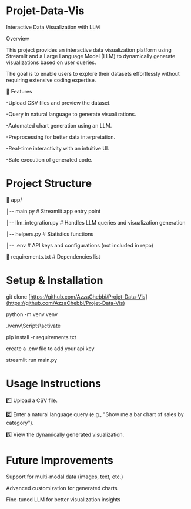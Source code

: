 # Projet-Data-Vis
Interactive Data Visualization with LLM

Overview

This project provides an interactive data visualization platform using Streamlit and a Large Language Model (LLM) to dynamically generate visualizations based on user queries. 

The goal is to enable users to explore their datasets effortlessly without requiring extensive coding expertise.

🎯 Features

-Upload CSV files and preview the dataset.

-Query in natural language to generate visualizations.

-Automated chart generation using an LLM.

-Preprocessing for better data interpretation.

-Real-time interactivity with an intuitive UI.

-Safe execution of generated code.

# Project Structure

📁 app/

│-- main.py                             # Streamlit app entry point

│-- llm_integration.py                  # Handles LLM queries and visualization generation

│-- helpers.py                          # Statistics functions

│-- .env                                # API keys and configurations (not included in repo)

📜 requirements.txt                     # Dependencies list

# Setup & Installation
git clone [https://github.com/AzzaChebbi/Projet-Data-Vis](https://github.com/AzzaChebbi/Projet-Data-Vis)

python -m venv venv

.\venv\Scripts\activate

pip install -r requirements.txt

create a .env file to add your api key

streamlit run main.py

# Usage Instructions
1️⃣ Upload a CSV file.

2️⃣ Enter a natural language query (e.g., "Show me a bar chart of sales by category").

3️⃣ View the dynamically generated visualization.   

# Future Improvements

Support for multi-modal data (images, text, etc.)

Advanced customization for generated charts

Fine-tuned LLM for better visualization insights
